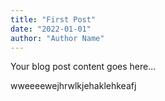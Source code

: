 ```yaml
---
title: "First Post"
date: "2022-01-01"
author: "Author Name"
---
```


Your blog post content goes here...

wweeeewejhrwlkjehaklehkeafj
